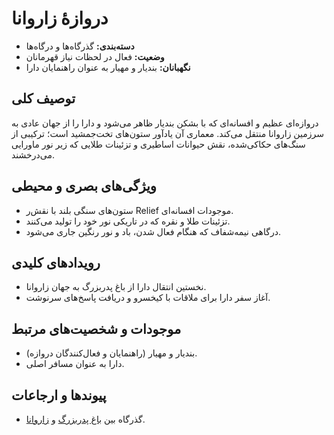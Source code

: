 # دروازهٔ زاروانا

- **دسته‌بندی:** گذرگاه‌ها و درگاه‌ها
- **وضعیت:** فعال در لحظات نیاز قهرمانان
- **نگهبانان:** بندیار و مهیار به عنوان راهنمایان دارا

## توصیف کلی
دروازه‌ای عظیم و افسانه‌ای که با بشکن بندیار ظاهر می‌شود و دارا را از جهان عادی به سرزمین زاروانا منتقل می‌کند. معماری آن یادآور ستون‌های تخت‌جمشید است؛ ترکیبی از سنگ‌های حکاکی‌شده، نقش حیوانات اساطیری و تزئینات طلایی که زیر نور ماورایی می‌درخشند.

## ویژگی‌های بصری و محیطی
- ستون‌های سنگی بلند با نقش‌ر Relief موجودات افسانه‌ای.
- تزئینات طلا و نقره که در تاریکی نور خود را تولید می‌کنند.
- درگاهی نیمه‌شفاف که هنگام فعال شدن، باد و نور رنگین جاری می‌شود.

## رویدادهای کلیدی
- نخستین انتقال دارا از باغ پدربزرگ به جهان زاروانا.
- آغاز سفر دارا برای ملاقات با کیخسرو و دریافت پاسخ‌های سرنوشت.

## موجودات و شخصیت‌های مرتبط
- بندیار و مهیار (راهنمایان و فعال‌کنندگان دروازه).
- دارا به عنوان مسافر اصلی.

## پیوندها و ارجاعات
- گذرگاه بین [باغ پدربزرگ](./باغ%20پدربزرگ.md) و [زاروانا](./زاروانا.md).
